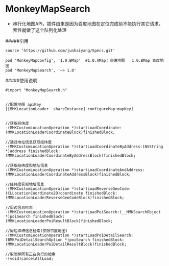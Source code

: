 # MonkeyMapSearch

* 串行化地图API，插件由来是因为百度地图在定位完成前不能执行其它请求，索性就做了这个队列化处理

#####引用

	source 'https://github.com/junhaiyang/Specs.git'
	
    pod 'MonkeyMapConfig', '1.0.BMap'  #1.0.AMap：高德地图   1.0.BMap 百度地图
    pod 'MonkeyMapSearch', '~> 1.0'



#####使用说明

	#import "MonkeyMapSearch.h"
	
	
	//配置地图 apiKey
	[[MMKLocationLoader  shareInstance] configureMap:mapKey]
 	

	//获取经纬度
	-(MMKCustomLocationOperation *)startLoadCoordinate:(MMKLocationLoaderCoordinateBlock)finishedBlock;

	//通过地址信息获取经纬度
	-(MMKCustomLocationOperation *)startLoadCoordinateByAddress:(NSString *)address finishedBlock:(MMKLocationLoaderCoordinateByAddressBlock)finishedBlock;

	//获取经纬度和地址信息
	-(MMKCustomLocationOperation *)startLoadCoordinateAndAddress:(MMKLocationLoaderCoordinateAddressBlock)finishedBlock;

	//经纬度获取地址信息
	-(MMKCustomLocationOperation *)startLoadReverseGeoCode:(CLLocationCoordinate2D)coordinate finishedBlock:(MMKLocationLoaderReverseGeoCodeBlock)finishedBlock;

	//周边信息检索
	-(MMKCustomLocationOperation *)startLoadPoiSearch:(__MMKSearchObject *)poiSearch finishedBlock:(MMKLocationLoaderPoiResultBlock)finishedBlock;
 
	//周边详细信息检索(仅限百度地图)
	-(MMKCustomLocationOperation *)startLoadPoiDetailSearch:(BMKPoiDetailSearchOption *)poiSearch finishedBlock:(MMKLocationLoaderPoiDetailResultBlock)finishedBlock; 

	//取消掉所有正在执行的检索
	-(void)cancelAllLoad;